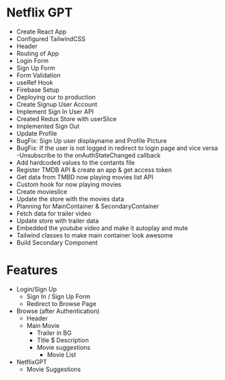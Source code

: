 # Netflix GPT

- Create React App
- Configured TailwindCSS
- Header
- Routing of App
- Login Form
- Sign Up Form
- Form Validation
- useRef Hook
- Firebase Setup
- Deploying our to production
- Create Signup User Account
- Implement Sign In User API
- Created Redux Store with userSlice
- Implemented Sign Out
- Update Profile 
- BugFix: Sign Up user displayname and Profile Picture
- BugFix: If the user is not logged in redirect to login page and vice versa
-Unsubscribe to the onAuthStateChanged callback
- Add hardcoded values to the contants file
- Register TMDB API & create an app & get access token
- Get data from TMBD now playing movies list API
- Custom hook for now playing movies
- Create movieslice
- Update the store with the movies data
- Planning for MainContainer & SecondaryContainer
- Fetch data for trailer video 
- Update store with trailer data
- Embedded the youtube video and make it autoplay and mute
- Tailwind classes to make main container look awesome
- Build Secondary Component


# Features
- Login/Sign Up
  - Sign In / Sign Up Form
  - Redirect to Browse Page
- Browse (after Authentication)  
  - Header
  - Main Movie
    - Trailer in BG
    - Title $ Description
    - Movie suggestions
      - Movie List
- NetflixGPT      
  - Movie Suggestions